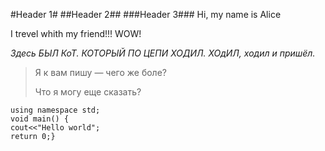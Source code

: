 #Header 1#
##Header 2##
###Header 3###
Hi, my name is Alice

I trevel whith my friend!!!
   WOW!

_Здесь БЫЛ КоТ. КОТОРЫЙ ПО ЦЕПИ ХОДИЛ. ХОдИЛ, ходил и пришёл._


>Я к вам пишу — чего же боле?
>
>Что я могу еще сказать?


    using namespace std;
    void main() {
    cout<<"Hello world";
    return 0;}